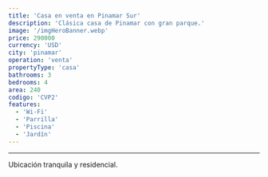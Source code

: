 ```yaml
---
title: 'Casa en venta en Pinamar Sur'
description: 'Clásica casa de Pinamar con gran parque.'
image: '/imgHeroBanner.webp'
price: 290000
currency: 'USD'
city: 'pinamar'
operation: 'venta'
propertyType: 'casa'
bathrooms: 3
bedrooms: 4
area: 240
codigo: 'CVP2'
features:
  - 'Wi-Fi'
  - 'Parrilla'
  - 'Piscina'
  - 'Jardín'
---
```

---

Ubicación tranquila y residencial.
